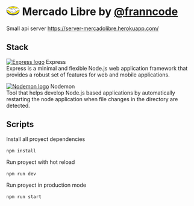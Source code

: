 # <img src="./logo.png" alt="Logo" height="24px" > Mercado Libre by [@franncode](https://www.linkedin.com/in/franncode/)
Small api server https://server-mercadolibre.herokuapp.com/<br/>

## Stack

<a href="http://expressjs.com/"><img src="https://camo.githubusercontent.com/fc61dcbdb7a6e49d3adecc12194b24ab20dfa25b/68747470733a2f2f692e636c6f756475702e636f6d2f7a6659366c4c376546612d3330303078333030302e706e67" alt="Express logo" height="22px"/></a> Express  
Express is a minimal and flexible Node.js web application framework that provides a robust set of features for web and mobile applications.

<a href="https://nodemon.io/"><img src="https://user-images.githubusercontent.com/13700/35731649-652807e8-080e-11e8-88fd-1b2f6d553b2d.png" alt="Nodemon logo" height="22px"/></a> Nodemon  
Tool that helps develop Node.js based applications by automatically restarting the node application when file changes in the directory are detected.


## Scripts

Install all proyect dependencies
```
npm install
```

Run proyect with hot reload
```
npm run dev
```

Run proyect in production mode
```
npm run start
```
